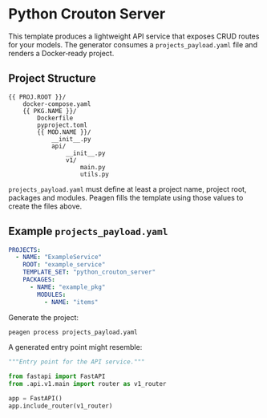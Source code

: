 # Python Crouton Server

This template produces a lightweight API service that exposes CRUD routes for your models. The generator consumes a `projects_payload.yaml` file and renders a Docker‑ready project.

## Project Structure

```
{{ PROJ.ROOT }}/
    docker-compose.yaml
    {{ PKG.NAME }}/
        Dockerfile
        pyproject.toml
        {{ MOD.NAME }}/
            __init__.py
            api/
                __init__.py
                v1/
                    main.py
                    utils.py
```

`projects_payload.yaml` must define at least a project name, project root, packages and modules. Peagen fills the template using those values to create the files above.

## Example `projects_payload.yaml`

```yaml
PROJECTS:
  - NAME: "ExampleService"
    ROOT: "example_service"
    TEMPLATE_SET: "python_crouton_server"
    PACKAGES:
      - NAME: "example_pkg"
        MODULES:
          - NAME: "items"
```

Generate the project:

```bash
peagen process projects_payload.yaml
```

A generated entry point might resemble:

```python
"""Entry point for the API service."""

from fastapi import FastAPI
from .api.v1.main import router as v1_router

app = FastAPI()
app.include_router(v1_router)
```
